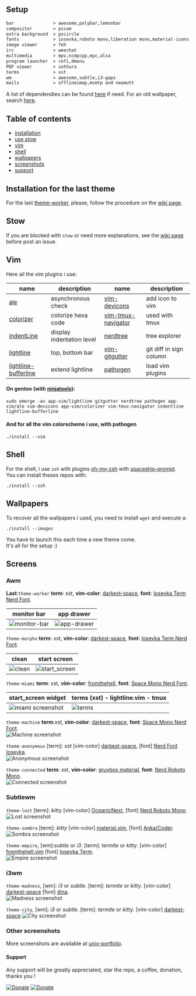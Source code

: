 ## Setup

```txt                              
bar               > awesome,polybar,lemonbar
compositor        > picom
extra background  > pscircle
fonts             > iosevka,roboto mono,liberation mono,material-icons,dina,ttf-anka-coder,NERD fonts
image viewer      > feh
irc               > weechat
multimedia        > mpv,ncmpcpp,mpc,alsa
program launcher  > rofi,dmenu
PDF viewer        > zathura
terms             > xst
wm                > awesome,subtle,i3-gaps
mails             > offlineimap,msmtp and neomutt
```
A list of dependendies can be found [here](https://raw.githubusercontent.com/szorfein/dotfiles/master/hidden-stuff/dependencies-list.txt) if need. For an old wallpaper, search [here](https://raw.githubusercontent.com/szorfein/dotfiles/master/hidden-stuff/wallpapers-list.txt).

## Table of contents
- [installation](#installation-for-the-last-theme)
- [use stow](#howto-stow)
- [vim](#vim)
- [shell](#shell)
- [wallpapers](#wallpapers)
- [screenshots](#screens)
- [support](#support)

## Installation for the last theme
For the last [theme-worker](#screens), please, follow the procedure on the [wiki page](https://github.com/szorfein/dotfiles/wiki/theme-anonymous).  

## Stow
If you are blocked with `stow` or need more explanations, see the [wiki page](https://github.com/szorfein/dotfiles/wiki/stow) before post an issue.  

## Vim
Here all the vim plugins i use:

| name | description | name | description
| --- | --- | --- | --- |
|[ale](https://github.com/w0rp/ale) | asynchronous check |[vim-devicons](https://github.com/ryanoasis/vim-devicons) | add icon to vim |
|[colorizer](https://github.com/lilydjwg/colorizer) | colorize hexa code |[vim-tmux-navigator](https://github.com/christoomey/vim-tmux-navigator) | used with tmux |
|[indentLine](https://github.com/Yggdroot/indentLine) | display indentation level |[nerdtree](https://github.com/scrooloose/nerdtree) | tree explorer |
|[lightline](https://github.com/itchyny/lightline.vim) | top, bottom bar |[vim-gitgutter](https://github.com/airblade/vim-gitgutter) | git diff in sign column |[nerdtree](https://github.com/scrooloose/nerdtree) | tree explorer |
|[lightline-bufferline](https://github.com/mengelbrecht/lightline-bufferline) | extend lightline |[pathogen](https://github.com/tpope/vim-pathogen) | load vim plugins |

#### On gentoo (with [ninjatools](https://github.com/szorfein/ninjatools)):
    sudo emerge -av app-vim/lightline gitgutter nerdtree pathogen app-vim/ale vim-devicons app-vim/colorizer vim-tmux-navigator indentline lightline-bufferline

#### And for all the vim colorscheme i use, with pathogen
    ./install --vim

## Shell
For the shell, i use `zsh` with plugins [oh-my-zsh](https://github.com/robbyrussell/oh-my-zsh) with [spaceship-prompt](https://github.com/denysdovhan/spaceship-prompt).  
You can install theses repos with:

    ./install --zsh

## Wallpapers
To recover all the wallpapers i used, you need to install `wget` and execute a:

    ./install --images

You have to launch this each time a new theme come.  
It's all for the setup :)

## Screens

### Awm

**Last**:`theme-worker` **term**: xst, **vim-color**: [darkest-space](https://github.com/szorfein/darkest-space), **font**: [Iosevka Term Nerd Font](http://nerdfonts.com/#downloads).

| monitor bar | app drawer |
| --- | --- |
| ![monitor-bar](https://github.com/szorfein/unix-portfolio/raw/master/worker/monitor_bar.png) | ![app-drawer](https://github.com/szorfein/unix-portfolio/raw/master/worker/app_drawer.png) |

`theme-morpho` **term**: xst, **vim-color**: [darkest-space](https://github.com/szorfein/darkest-space), **font**: [Iosevka Term Nerd Font](http://nerdfonts.com/#downloads).

| clean | start screen |
| --- | --- |
| ![clean](https://github.com/szorfein/unix-portfolio/raw/master/morpho/clean.png "morpho clean")| ![start\_screen](https://github.com/szorfein/unix-portfolio/raw/master/morpho/start_screen.png "morpho start screen")|

`theme-miami` **term**: xst, **vim-color**: [fromthehell](https://github.com/szorfein/fromthehell.vim), **font**: [Space Mono Nerd Font](http://nerdfonts.com/#downloads).

| start\_screen widget | terms (xst) - lightline.vim - tmux |
| --- | --- |
| ![miami screenshot](https://github.com/szorfein/unix-portfolio/raw/master/miami/start_screen.png "miami start screen")| ![terms](https://github.com/szorfein/unix-portfolio/raw/master/miami/terms.png "miami terms")|

`theme-machine` **term**:*xst*, **vim-color**: [darkest-space](https://github.com/szorfein/darkest-space), **font**: [Space Mono Nerd Font](http://nerdfonts.com/#downloads).   
![Machine screenshot](https://github.com/szorfein/unix-portfolio/raw/master/machine/monitoring.png "machine")  

`theme-anonymous` [term]: *xst* [vim-color] [darkest-space](https://github.com/szorfein/darkest-space), [font] [Nerd Font Iosevka](http://nerdfonts.com/#downloads).   
![Anonymous screenshot](https://github.com/szorfein/unix-portfolio/blob/master/anonymous/music.png "anonymous")  

`theme-connected` **term**: xst, **vim-color**: [gruvbox material](https://github.com/sainnhe/gruvbox-material), **font**: [Nerd Roboto Mono](http://nerdfonts.com/#downloads).   
![Connected screenshot](https://github.com/szorfein/unix-portfolio/blob/master/connected/ncmpcpp.png "connected")  

### Subtlewm

`theme-lost` [term]: *kitty* [vim-color] [OceanicNext](https://github.com/mhartington/oceanic-next), [font] [Nerd Roboto Mono](http://nerdfonts.com/#downloads).   
![Lost screenshot](https://raw.githubusercontent.com/szorfein/dotfiles/master/screenshots/lost.jpg "lost")  

`theme-sombra` [term]: *kitty* [vim-color] [material.vim](https://github.com/kaicataldo/material.vim.git), [font] [Anka/Coder](https://code.google.com/archive/p/anka-coder-fonts).   
![Sombra screenshot](https://raw.githubusercontent.com/szorfein/dotfiles/master/screenshots/sombra.jpg "sombra")  

`theme-empire`, [wm]:*subtle* or *i3*. [term]: *termite* or *kitty*. [vim-color] [fromthehell.vim](https://github.com/szorfein/fromthehell.vim) [font] [Iosevka Term](https://github.com/be5invis/Iosevka).  
![Empire screenshot](https://github.com/szorfein/unix-portfolio/raw/master/empire/full.png "empire")

### i3wm

`theme-madness`, [wm]: *i3* or *subtle*. [term]: *termite* or *kitty*. [vim-color] [darkest-space](https://github.com/szorfein/darkest-space) [font] [dina](http://www.donationcoder.com/Software/Jibz/Dina/index.html).  
![Madness screenshot](https://github.com/szorfein/unix-portfolio/raw/master/madness/start.png "madness")

`theme-city`, [wm]: *i3* or *subtle*. [term]: *termite* or *kitty*. [vim-color] [darkest-space](https://github.com/szorfein/darkest-space)
![City screenshot](https://raw.githubusercontent.com/szorfein/dotfiles/master/screenshots/city.jpg "city")

### Other screenshots
More screenshots are available at [unix-portfolio](https://github.com/szorfein/unix-portfolio).

#### Support
Any support will be greatly appreciated, star the repo, a coffee, donation, thanks you !

[![Donate](https://img.shields.io/badge/don-liberapay-1ba9a4)](https://liberapay.com/szorfein) [![Donate](https://img.shields.io/badge/don-patreon-ab69f4)](https://www.patreon.com/szorfein)
